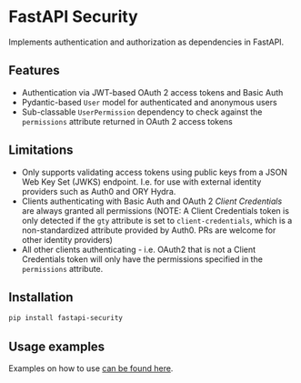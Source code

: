 # FastAPI Security

Implements authentication and authorization as dependencies in FastAPI.

## Features

- Authentication via JWT-based OAuth 2 access tokens and Basic Auth
- Pydantic-based `User` model for authenticated and anonymous users
- Sub-classable `UserPermission` dependency to check against the `permissions` attribute returned in OAuth 2 access tokens

## Limitations

- Only supports validating access tokens using public keys from a JSON Web Key Set (JWKS) endpoint. I.e. for use with external identity providers such as Auth0 and ORY Hydra.
- Clients authenticating with Basic Auth and OAuth 2 *Client Credentials* are always granted all permissions (NOTE: A Client Credentials token is only detected if the `gty` attribute is set to `client-credentials`, which is a non-standardized attribute provided by Auth0. PRs are welcome for other identity providers)
- All other clients authenticating - i.e. OAuth2 that is not a Client Credentials token will only have the permissions specified in the `permissions` attribute.


## Installation

```bash
pip install fastapi-security
```

## Usage examples

Examples on how to use [can be found here](/examples).
